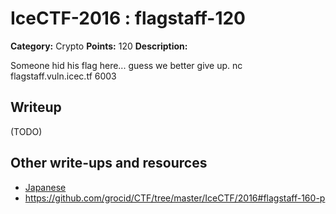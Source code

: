 # IceCTF-2016 : flagstaff-120

**Category:** Crypto
**Points:** 120
**Description:**

Someone hid his flag here... guess we better give up. nc flagstaff.vuln.icec.tf 6003

## Writeup

(TODO)

## Other write-ups and resources

* [Japanese](https://ctftime.org/writeup/3820)
* https://github.com/grocid/CTF/tree/master/IceCTF/2016#flagstaff-160-p
